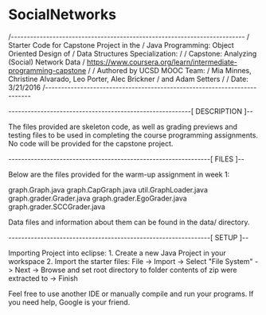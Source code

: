 # SocialNetworks
/-------------------------------------------------------------------------
/ Starter Code for Capstone Project in the
/ Java Programming: Object Oriented Design of 
/ Data Structures Specialization:
/
/ Capstone: Analyzing (Social) Network Data
/ https://www.coursera.org/learn/intermediate-programming-capstone
/
/ Authored by UCSD MOOC Team:
/ Mia Minnes, Christine Alvarado, Leo Porter, Alec Brickner
/ and Adam Setters
/
/ Date: 3/21/2016
/-------------------------------------------------------------------------

---------------------------------------------------------[ DESCRIPTION ]--

The files provided are skeleton code, as well as grading previews and 
testing files to be used in completing the course programming 
assignments. No code will be provided for the capstone project.

---------------------------------------------------------------[ FILES ]--

Below are the files provided for the warm-up assignment in week 1:

graph.Graph.java
graph.CapGraph.java
util.GraphLoader.java
graph.grader.Grader.java
graph.grader.EgoGrader.java
graph.grader.SCCGrader.java

Data files and information about them can be found in the 
data/ directory.

---------------------------------------------------------------[ SETUP ]-- 

Importing Project into eclipse:
	1. Create a new Java Project in your workspace
	2. Import the starter files:
	  File -> Import -> Select "File System" -> Next -> Browse and set 
	  root directory to folder contents of zip were extracted to -> Finish

Feel free to use another IDE or manually compile and run your programs.
If you need help, Google is your friend.
